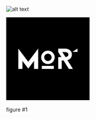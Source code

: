 <!--inserting images with local files-->

![alt text](https://m.media-amazon.com/images/I/81cz+BqHImL._SL1500_.jpg) 

![hfhjgj](mor.png)
<figcaption>figure #1</figcaption>

